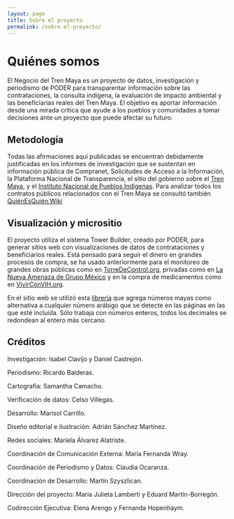 ```yaml
---
layout: page
title: Sobre el proyecto
permalink: /sobre-el-proyecto/
---
```


# Quiénes somos

El Negocio del Tren Maya es un proyecto de datos, investigación y periodismo de PODER para transparentar información sobre las contrataciones, la consulta indígena, la evaluación de impacto ambiental y las beneficiarias reales del Tren Maya.
El objetivo es aportar información desde una mirada crítica que ayude a los pueblos y comunidades a tomar decisiones ante un proyecto que puede afectar su futuro.


## Metodología

Todas las afirmaciones aquí publicadas se encuentran debidamente justificadas en los informes de investigación que se sustentan en información pública de Compranet, Solicitudes de Acceso a la Información, la Plataforma Nacional de Transparencia, el sitio del  gobierno sobre el [Tren Maya](trenmaya.gob.mx), y el [Instituto Nacional de Pueblos Indígenas](inpi.gob.mx). Para analizar todos los contratos públicos relacionados con el Tren Maya se consultó también [QuiénEsQuién.Wiki](https://www.quienesquien.wiki/)


## Visualización y micrositio

El proyecto utiliza el sistema Tower Builder, creado por PODER, para generar sitios web con visualizaciones de datos de contrataciones y beneficiarios reales. Está pensado para seguir el dinero en grandes procesos de compra, se ha usado anteriormente para el monitoreo de grandes obras públicas como en [TorreDeControl.org](https://torredecontrol.projectpoder.org/), privadas como en [La Nueva Amenaza de Grupo México](https://lanuevaamenazadegrupomexico.poderlatam.org/) y en la compra de medicamentos como en [VivirConVIH.org](http://livingwithhiv.org/).

En el sitio web se utilizó esta [librería](https://github.com/ProjectPODER/numeros-mayas-js) que agrega números mayas como alternativa a cualquier número arábigo que se detecte en las páginas en las que esté incluída. Sólo trabaja con números enteros, todos los decimales se redondean al entero más cercano.



## Créditos

Investigación: Isabel Clavijo y Daniel Castrejón.

Periodismo: Ricardo Balderas.

Cartografía: Samantha Camacho.

Verificación de datos: Celso Villegas.

Desarrollo: Marisol Carrillo.

Diseño editorial e ilustración: Adrián Sánchez Martínez.

Redes sociales: Mariela Álvarez Alatriste.

Coordinación de Comunicación Externa: María Fernanda Wray.

Coordinación de Periodismo y Datos: Claudia Ocaranza.

Coordinación de Desarrollo: Martín Szyszlican.

Dirección del proyecto: María Julieta Lamberti y Eduard Martín-Borregón.

Codirección Ejecutiva: Elena Arengo y Fernanda Hopenhaym.
